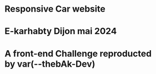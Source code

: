 # Responsive Car website

# E-karhabty Dijon mai 2024

# A front-end Challenge reproducted by var(--thebAk-Dev)
